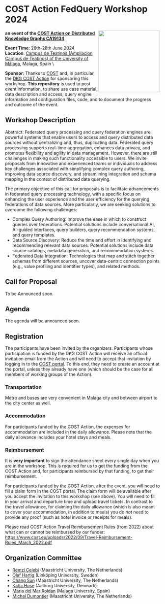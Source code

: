 # COST Action FedQuery Workshop 2024
<img src="https://www.cost.eu/uploads/2022/03/COST_LOGO_rgb_highresolution-scaled.jpg" width="200" align="right">

**an event of the [COST Action on Distributed Knowledge Graphs CA19134](https://cost-dkg.eu/)**


**Event Time**: 26th-28th June 2024 \
**Location**: [Campus de Teatinos (Ampliacion Campus de Teatinos) of the University of Málaga](), Malaga, Spain \

**Sponsor**: Thanks to [COST](https://www.cost.eu/) and, in particular, the [DKG COST Action](https://cost-dkg.eu/) for sponsoring this workshop.
**This repository** is used to post event information, to share use case material, data description and access, query engine information and configuration files, code, and to document the progress and outcome of the event. 


## Workshop Description ##
Abstract: Federated query processing and query federation engines are powerful systems that enable users to access and query distributed data sources without centralizing and, thus, duplicating data. Federated query processing supports real-time aggregation, enhances data privacy, and promotes flexibility and agility in data management. However, there are still challenges in making such functionality accessible to users. We invite proposals from innovative and experienced teams or individuals to address key challenges associated with simplifying complex query authoring, improving data source discovery, and streamlining integration and schema mapping in the context of distributed data querying.


The primary objective of this call for proposals is to facilitate advancements in federated query processing technology, with a specific focus on enhancing the user experience and the user efficiency for the querying federations of data sources. More particularly, we are seeking solutions to overcome the following challenges:

- Complex Query Authoring: Improve the ease in which to construct queries over federations. Potential solutions include conversational AI, AI-guided interfaces, query builders, query recommendation systems, and query templates.
- Data Source Discovery: Reduce the time and effort in identifying and recommending relevant data sources. Potential solutions include data source catalogs, metadata generation, and recommendation systems. 
- Federated Data Integration: Technologies that map and stitch together schemas from different sources, uncover data-centric connection points (e.g., value profiling and identifier types), and related methods.

## Call for Proposal ##
To be Announced soon.

## Agenda ##
The agenda will be announced soon.

## Registration ##
The participants have been invited by the organizers. Participants whose participation is funded by the DKG COST Action will receive an official invitation email from the Action and will need to accept that invitation by logging in to the [COST portal](http://e-services.cost.eu/). To this end, they need to create an account at the portal, unless they already have one (which should be the case for all members of working groups of the Action). 

### Transportation ###
Metro and buses are very convenient in Malaga city and between airport to the city center as well.

### Accommodation ###
For participants funded by the COST Action, the expenses for accommodation are included in the daily allowance. Please note that the daily allowance includes your hotel stays and meals. 


### Reimbursement ###
It is **very important** to sign the attendance sheet every single day when you are in the workshop. This is required for us to get the funding from the COST Action and, for participants reimbursed by that funding, to get their reimbursement.

For participants funded by the COST Action, after the event, you will need to fill a claim form in the COST portal. The claim form will be available after you accept the invitation to this workshop (see above). You will need to fill in your arrival and departure time and upload travel tickets. In contrast to the travel allowance, for claiming the daily allowance (which is also meant to cover your accommodation, in addition to meals) you do *not* need to provide any proof (such as hotel invoice or receipts for meals).

Please read COST Action Travel Reimbursement Rules (from 2022) about what can or cannot be reimbursed by our funder: https://www.cost.eu/uploads/2022/09/Travel-Reimbursement-Rules_March_2022.pdf

## Organization Committee ##
* [Remzi Çelebi](https://www.maastrichtuniversity.nl/remzi.celebi) (Maastricht University, The Netherlands)
* [Olaf Hartig](http://olafhartig.de/) (Linköping University, Sweden)
* [Chang Sun](https://www.maastrichtuniversity.nl/chang.sun) (Maastricht University, The Netherlands)
* [Katja Hose](https://homes.cs.aau.dk/~khose/About_me.html) (Aalborg University, Denmark)
* [Maria del Mar Roldan](https://www.uma.es/departments/teachers/ckREeGg2enBxRTk4MU5ab3YvVFduQT09/) (Malaga University, Spain)
* [Michel Dumontier](https://www.maastrichtuniversity.nl/mj-dumontier) (Maastricht University, The Netherlands)

